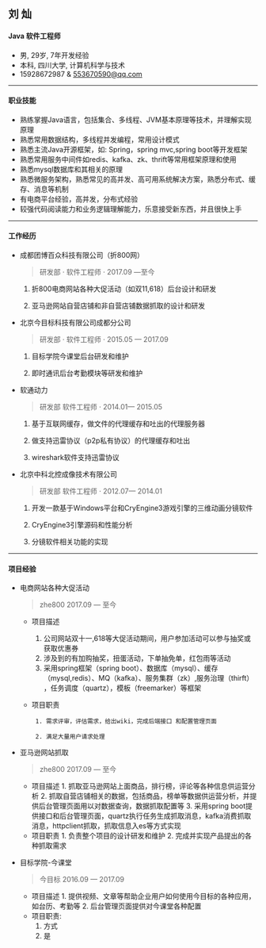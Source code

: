 ## 刘 灿 ##
#### Java 软件工程师 ####
* 男, 29岁, 7年开发经验
* 本科, 四川大学, 计算机科学与技术
* 15928672987    &    553670590@qq.com

---
#### 职业技能 ####
* 熟练掌握Java语言，包括集合、多线程、JVM基本原理等技术，并理解实现原理
* 熟悉常用数据结构，多线程并发编程，常用设计模式
* 熟悉主流Java开源框架，如: Spring，spring mvc,spring boot等开发框架
* 熟悉常用服务中间件如redis、kafka、zk、thrift等常用框架原理和使用
* 熟悉mysql数据库和其相关的原理
* 熟悉微服务架构，熟悉常见的高并发、高可用系统解决方案，熟悉分布式、缓存、消息等机制
* 有电商平台经验，高并发，分布式经验 
* 较强代码阅读能力和业务逻辑理解能力，乐意接受新东西，并且很快上手

---
#### 工作经历 ####
 * 成都团博百众科技有限公司（折800网）                                   

    > 研发部 ·  软件工程师 · 2017.09 —至今
    1. 折800电商网站各种大促活动（如双11,618）后台设计和研发

    2. 亚马逊网站自营店铺和非自营店铺数据抓取的设计和研发

       

* 北京今目标科技有限公司成都分公司                    

  > 研发部 · 软件工程师 · 2015.05 — 2017.09
  1. 目标学院今课堂后台研发和维护

  2. 即时通讯后台考勤模块等研发和维护

     

* 软通动力                          
  > 研发部  软件工程师 · 2014.01— 2015.05
  1. 基于互联网缓存，做文件的代理缓存和吐出的代理服务器

  2. 做支持迅雷协议（p2p私有协议）的代理缓存和吐出

  3. wireshark软件支持迅雷协议

     

* 北京中科北控成像技术有限公司                         
  > 研发部  软件工程师 · 2012.07— 2014.01
  1. 开发一款基于Windows平台和CryEngine3游戏引擎的三维动画分镜软件

  2. CryEngine3引擎源码和性能分析

  3. 分镜软件相关功能的实现

     
---
#### 项目经验 ####
* 电商网站各种大促活动
  > zhe800 2017.09 — 至今
  - 项目描述 

     1. 公司网站双十一,618等大促活动期间，用户参加活动可以参与抽奖或获取优惠券
     2. 涉及到的有加购抽奖，扭蛋活动，下单抽免单，红包雨等活动
     3. 采用spring框架（spring boot）、数据库（mysql）、缓存（mysql,redis）、MQ（kafka）、服务集群（zk）,服务治理（thirft） ，任务调度（quartz），模板（freemarker）等框架

  - 项目职责 

         1. 需求评审，评估需求，给出wiki，完成后端接口 和配置管理页面

         2. 满足大量用户请求处理

            

* 亚马逊网站抓取
  > zhe800 2017.09 — 至今
  - 项目描述 
            1. 抓取亚马逊网站上面商品，排行榜，评论等各种信息供运营分析
            2. 抓取自营店铺相关的数据，包括商品，榜单等数据供运营分析，并提供后台管理页面用以对数据查询，数据抓取配置等
            3. 采用spring boot提供接口和后台管理页面，quartz执行任务生成抓取消息，kafka消费抓取消息，httpclient抓取，抓取信息入es等方式实现
  - 项目职责 
            1. 负责整个项目的设计研发和维护
            2. 完成并实现产品提出的各种抓取需求

  

* 目标学院-今课堂
  > 今目标 2016.09 — 2017.09
  - 项目描述
              1. 提供视频、文章等帮助企业用户如何使用今目标的各种应用，如台历、考勤等
              2. 后台管理页面提供对今课堂各种配置
  - 项目职责:
    1. 方式
    2.  是
